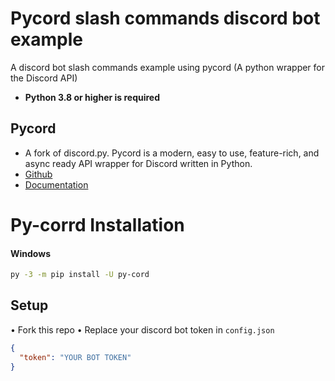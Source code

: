 # Pycord slash commands discord bot example
A discord bot slash commands example using pycord (A python wrapper for the Discord API)
- **Python 3.8 or higher is required**

Pycord
------------
- A fork of discord.py. Pycord is a modern, easy to use, feature-rich, and async ready API wrapper for Discord written in Python.
- [Github](https://github.com/Pycord-Development/pycord)
- [Documentation](https://docs.pycord.dev/en/master/index.html)
# Py-corrd Installation

#### Windows

```sh
py -3 -m pip install -U py-cord
```

Setup
------------
• Fork this repo
• Replace your discord bot token in ``config.json``
```json
{
  "token": "YOUR BOT TOKEN"
}
```

